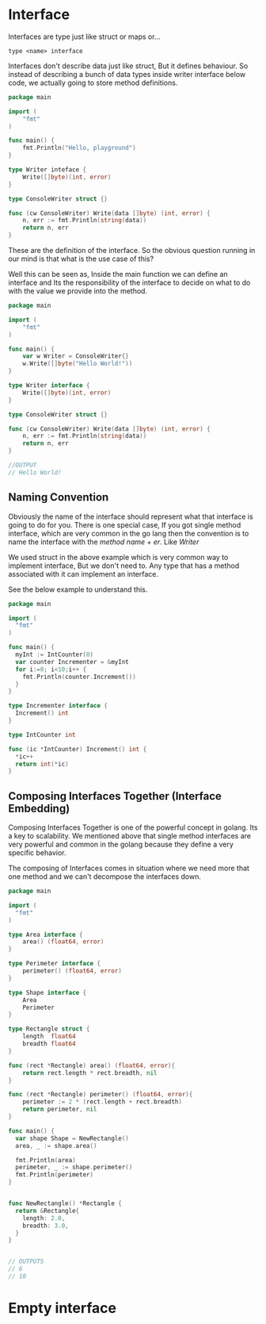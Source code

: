 # Interface

Interfaces are type just like struct or maps or...

`type <name> interface`

Interfaces don't describe data just like struct, But it defines behaviour. So instead of describing a bunch of data types inside writer interface below code, we actually going to store method definitions.

```go
package main

import (
	"fmt"
)

func main() {
	fmt.Println("Hello, playground")
}

type Writer inteface {
	Write([]byte)(int, error)
}

type ConsoleWriter struct {}

func (cw ConsoleWriter) Write(data []byte) (int, error) {
	n, err := fmt.Println(string(data))
	return n, err
}
```

These are the definition of the interface. So the obvious question running in our mind is that what is the use case of this?

Well this can be seen as, Inside the main function we can define an interface and Its the responsibility of the interface to decide on what to do with the value we provide into the method.


```go
package main

import (
	"fmt"
)

func main() {
	var w Writer = ConsoleWriter{}
	w.Write([]byte("Hello World!"))
}

type Writer interface {
	Write([]byte)(int, error)
}

type ConsoleWriter struct {}

func (cw ConsoleWriter) Write(data []byte) (int, error) {
	n, err := fmt.Println(string(data))
	return n, err
}

//OUTPUT
// Hello World!
```

## Naming Convention

Obviously the name of the interface should represent what that interface is going to do for you. There is one special case, If you got single method interface, which are very common in the go lang then the convention is to name the interface with the *method name* + *er*. Like *Writer*

We used struct in the above example which is very common way to implement interface, But we don't need to. Any type that has a method associated with it can implement an interface.

See the below example to understand this.

```go
package main

import (
  "fmt"
)

func main() {
  myInt := IntCounter(0)
  var counter Incrementer = &myInt
  for i:=0; i<10;i++ {
    fmt.Println(counter.Increment())
  }
}

type Incrementer interface {
  Increment() int
}

type IntCounter int

func (ic *IntCounter) Increment() int {
  *ic++
  return int(*ic)
}

```

## Composing Interfaces Together (Interface Embedding)

Composing Interfaces Together is one of the powerful concept in golang. Its a key to scalability.
We mentioned above that single method interfaces are very powerful and common in the golang because they define a very specific behavior.

The composing of Interfaces comes in situation where we need more that one method and we can't decompose the interfaces down.

```go
package main

import (
  "fmt"
)

type Area interface {
    area() (float64, error)
}

type Perimeter interface {
    perimeter() (float64, error)
}

type Shape interface {
    Area
    Perimeter
}

type Rectangle struct {
    length  float64
    breadth float64
}

func (rect *Rectangle) area() (float64, error){
    return rect.length * rect.breadth, nil
}

func (rect *Rectangle) perimeter() (float64, error){
    perimeter := 2 * (rect.length + rect.breadth)
    return perimeter, nil
}

func main() {
  var shape Shape = NewRectangle()
  area, _ := shape.area()

  fmt.Println(area)
  perimeter, _ := shape.perimeter()
  fmt.Println(perimeter)
}


func NewRectangle() *Rectangle {
  return &Rectangle{
    length: 2.0,
    breadth: 3.0,
  }
}


// OUTPUTS
// 6
// 10
```

# Empty interface

